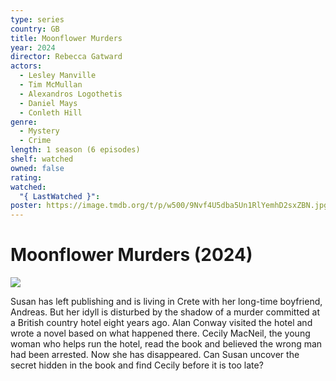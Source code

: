 ```yaml
---
type: series
country: GB
title: Moonflower Murders
year: 2024
director: Rebecca Gatward
actors:
  - Lesley Manville
  - Tim McMullan
  - Alexandros Logothetis
  - Daniel Mays
  - Conleth Hill
genre:
  - Mystery
  - Crime
length: 1 season (6 episodes)
shelf: watched
owned: false
rating:
watched:
  "{ LastWatched }":
poster: https://image.tmdb.org/t/p/w500/9Nvf4U5dba5Un1RlYemhD2sxZBN.jpg
---
```


# Moonflower Murders (2024)

![](https://image.tmdb.org/t/p/w500/9Nvf4U5dba5Un1RlYemhD2sxZBN.jpg)

Susan has left publishing and is living in Crete with her long-time boyfriend, Andreas. But her idyll is disturbed by the shadow of a murder committed at a British country hotel eight years ago. Alan Conway visited the hotel and wrote a novel based on what happened there. Cecily MacNeil, the young woman who helps run the hotel, read the book and believed the wrong man had been arrested. Now she has disappeared. Can Susan uncover the secret hidden in the book and find Cecily before it is too late?
